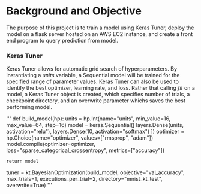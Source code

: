 # Background and Objective

The purpose of this project is to train a model using Keras Tuner, deploy the model on a flask server hosted on an AWS EC2 instance, and create a front end program to query prediction from model.

### Keras Tuner

Keras Tuner allows for automatic grid search of hyperparameters. By instantiating a *units* variable, a Sequential model will be trained for the specified range of parameter values. Keras Tuner can also be used to identify the best optimizer, learning rate, and loss. Rather that calling *fit* on a model, a Keras Tuner object is created, which specifies number of trials, a checkpoint directory, and an overwrite parameter whichs saves the best performing model.

'''
def build_model(hp):
    units = hp.Int(name="units", min_value=16, max_value=64, step=16)
    model = keras.Sequential([
        layers.Dense(units, activation="relu"),
        layers.Dense(10, activation="softmax")
    ])
    optimizer = hp.Choice(name="optimizer", values=["rmsprop", "adam"])
    model.compile(optimizer=optimizer, loss="sparse_categorical_crossentropy", metrics=["accuracy"])
    
    return model

tuner = kt.BayesianOptimization(build_model, objective="val_accuracy", max_trials=1, executions_per_trial=2, directory="mnist_kt_test", overwrite=True)
'''